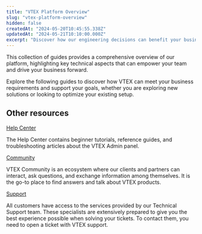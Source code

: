 ```yaml
---
title: "VTEX Platform Overview"
slug: "vtex-platform-overview"
hidden: false
createdAt: "2024-05-20T10:45:55.338Z"
updatedAt: "2024-05-21T10:10:00.000Z"
excerpt: "Discover how our engineering decisions can benefit your business with the VTEX Platform Overview documentation."
---
```


This collection of guides provides a comprehensive overview of our platform, highlighting key technical aspects that can empower your team and drive your business forward.

Explore the following guides to discover how VTEX can meet your business requirements and support your goals, whether you are exploring new solutions or looking to optimize your existing setup.

<Flex>

<WhatsNextCard
title="Cloud infrastructure"
description="Learn how our infrastructure decisions ensure scalability, reliability, and performance for your business."
linkTo="https://developers.vtex.com/docs/guides/cloud-infrastructure"
linkTitle="See more"
/>

<WhatsNextCard
title="Security"
description="Discover the robust security measures and best practices we implement to protect your store."
linkTo="https://developers.vtex.com/docs/guides/security"
linkTitle="See more"
/>

<WhatsNextCard
title="Data privacy"
description="Learn about our commitment to data privacy and how we ensure compliance to safeguard personal data."
linkTo="https://developers.vtex.com/docs/guides/data-privacy"
linkTitle="See more"
/>

<WhatsNextCard
title="Composability"
description="Explore how our platform's composability enables you to build tailored solutions that fit your unique business needs."
linkTo="https://developers.vtex.com/docs/guides/composability"
linkTitle="See more"
/>

<WhatsNextCard
title="Extensibility"
description="Understand how to extend VTEX capabilities beyond what comes out of the box."
linkTo="https://developers.vtex.com/docs/guides/extensibility"
linkTitle="See more"
/>

<WhatsNextCard
title="Store architecture"
description="Dive into store architecture models within our platform that are tailored to various business needs."
linkTo="https://developers.vtex.com/docs/guides/store-architecture"
linkTitle="See more"
/>

<WhatsNextCard
title="Developer experience"
description="Discover how our platform enhances the developer experience, making it easy for your team to build and deploy applications."
linkTo="https://developers.vtex.com/docs/guides/developer-experience"
linkTitle="See more"
/>

</Flex>

## Other resources

[Help Center](https://help.vtex.com/)

The Help Center contains beginner tutorials, reference guides, and troubleshooting articles about the VTEX Admin panel.

[Community](https://community.vtex.com/?_ga=2.198523433.743584735.1647618303-1974737580.1645714642)

VTEX Community is an ecosystem where our clients and partners can interact, ask questions, and exchange information among themselves. It is the go-to place to find answers and talk about VTEX products.

[Support](https://help.vtex.com/en/support)

All customers have access to the services provided by our Technical Support team. These specialists are extensively prepared to give you the best experience possible when solving your tickets. To contact them, you need to open a ticket with VTEX support.
